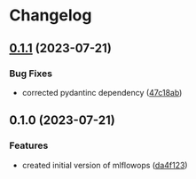 # Changelog

## [0.1.1](https://github.com/Broomva/mlflowops/compare/v0.1.0...v0.1.1) (2023-07-21)


### Bug Fixes

* corrected pydantinc dependency ([47c18ab](https://github.com/Broomva/mlflowops/commit/47c18ab11331492d34ebbb079918574d85f1188a))

## 0.1.0 (2023-07-21)


### Features

* created initial version of mlflowops ([da4f123](https://github.com/Broomva/mlflowops/commit/da4f123d55bc4c21c63d50ed3da9260d98950056))

